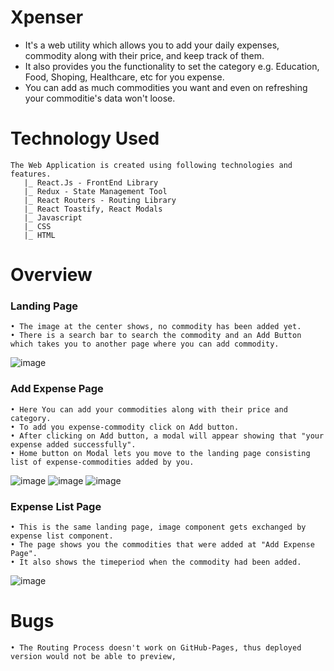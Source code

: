 # Xpenser
- It's a web utility which allows you to add your daily expenses, commodity along with their price, and keep track of them.
- It also provides you the functionality to set the category e.g. Education, Food, Shoping, Healthcare, etc for you expense.
- You can add as much commodities you want and even on refreshing your commoditie's data won't loose.

# Technology Used
    The Web Application is created using following technologies and features.
       |_ React.Js - FrontEnd Library
       |_ Redux - State Management Tool
       |_ React Routers - Routing Library
       |_ React Toastify, React Modals
       |_ Javascript
       |_ CSS 
       |_ HTML

# Overview

###  Landing Page
    • The image at the center shows, no commodity has been added yet.
    • There is a search bar to search the commodity and an Add Button which takes you to another page where you can add commodity.
![image](https://user-images.githubusercontent.com/80626529/169327786-5dc3e48d-ae5f-4f07-96e7-b0b7d128ff85.png)

###  Add Expense Page
    • Here You can add your commodities along with their price and category.  
    • To add you expense-commodity click on Add button.  
    • After clicking on Add button, a modal will appear showing that "your expense added successfully".
    • Home button on Modal lets you move to the landing page consisting list of expense-commodities added by you. 
![image](https://user-images.githubusercontent.com/80626529/169336179-cf6fa785-526f-4dbd-b62b-89f926c6d0ce.png)
![image](https://user-images.githubusercontent.com/80626529/169337241-67a72c03-97b5-4964-99cb-5e35ecc909a1.png)
![image](https://user-images.githubusercontent.com/80626529/169412118-3837c824-5ade-43ed-ab59-36225f3004f9.png)

### Expense List Page
    • This is the same landing page, image component gets exchanged by expense list component. 
    • The page shows you the commodities that were added at "Add Expense Page".
    • It also shows the timeperiod when the commodity had been added.

![image](https://user-images.githubusercontent.com/80626529/169413184-7b989ba3-f550-4e47-94d5-f3a763341170.png)

# Bugs
    • The Routing Process doesn't work on GitHub-Pages, thus deployed version would not be able to preview,
 
   
    
